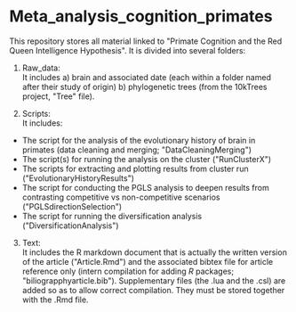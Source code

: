 # Meta_analysis_cognition_primates
This repository stores all material linked to "Primate Cognition and the Red Queen Intelligence Hypothesis". It is divided into several folders:

1) Raw_data:  
It includes a) brain and associated date (each within a folder named after their study of origin) b) phylogenetic trees (from the 10kTrees project, "Tree" file).

2) Scripts:   
It includes: 
* The script for the analysis of the evolutionary history of brain in primates (data cleaning and merging; "DataCleaningMerging")
* The script(s) for running the analysis on the cluster ("RunClusterX") 
* The scripts for extracting and plotting results from cluster run ("EvolutionaryHistoryResults") 
* The script for conducting the PGLS analysis to deepen results from contrasting competitive vs non-competitive scenarios ("PGLSdirectionSelection") 
* The script for running the diversification analysis ("DiversificationAnalysis")

3) Text:  
It includes the R markdown document that is actually the written version of the article ("Article.Rmd") and the associated bibtex file for article reference only (intern compilation for adding *R* packages; "biliograpphyarticle.bib"). Supplementary files (the .lua and the .csl) are added so as to allow correct compilation. They must be stored together with the .Rmd file.

